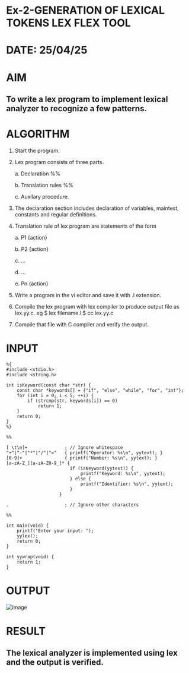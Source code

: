 # Ex-2-GENERATION OF LEXICAL TOKENS LEX FLEX TOOL
# DATE: 25/04/25
# AIM
## To write a lex program to implement lexical analyzer to recognize a few patterns.
# ALGORITHM

1.	Start the program.

2.	Lex program consists of three parts.

     a.	Declaration %%

     b.	Translation rules %%

     c.	Auxilary procedure.

3.	The declaration section includes declaration of variables, maintest, constants and regular definitions.
4.	Translation rule of lex program are statements of the form

    a.	P1 {action}

    b.	P2 {action}

    c.	…

    d.	…

    e.	Pn {action}

5.	Write a program in the vi editor and save it with .l extension.

6.	Compile the lex program with lex compiler to produce output file as lex.yy.c. eg $ lex filename.l $ cc lex.yy.c
7.	Compile that file with C compiler and verify the output.

# INPUT
```
%{
#include <stdio.h>
#include <string.h>

int isKeyword(const char *str) {
    const char *keywords[] = {"if", "else", "while", "for", "int"};
    for (int i = 0; i < 5; ++i) {
        if (strcmp(str, keywords[i]) == 0)
            return 1;
    }
    return 0;
}
%}

%%

[ \t\n]+              ; // Ignore whitespace
"+"|"-"|"*"|"/"|"="   { printf("Operator: %s\n", yytext); }
[0-9]+                { printf("Number: %s\n", yytext); }
[a-zA-Z_][a-zA-Z0-9_]* {
                        if (isKeyword(yytext)) {
                            printf("Keyword: %s\n", yytext);
                        } else {
                            printf("Identifier: %s\n", yytext);
                        }
                    }

.                     ; // Ignore other characters

%%

int main(void) {
    printf("Enter your input: ");
    yylex();
    return 0;
}

int yywrap(void) {
    return 1;
}
```
# OUTPUT

![image](https://github.com/user-attachments/assets/a5757b73-6f11-42e8-8b27-ebc326e1a322)

# RESULT
## The lexical analyzer is implemented using lex and the output is verified.
